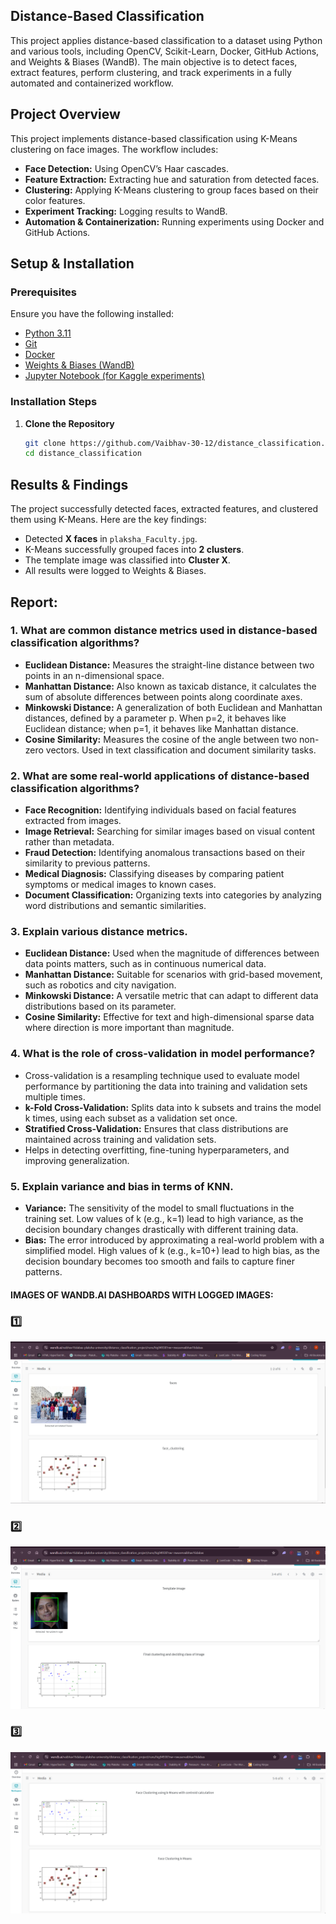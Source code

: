 ## Distance-Based Classification

This project applies distance-based classification to a dataset using Python and various tools, including OpenCV, Scikit-Learn, Docker, GitHub Actions, and Weights & Biases (WandB). The main objective is to detect faces, extract features, perform clustering, and track experiments in a fully automated and containerized workflow.

## Project Overview

This project implements distance-based classification using K-Means clustering on face images. The workflow includes:

- **Face Detection:** Using OpenCV’s Haar cascades.
- **Feature Extraction:** Extracting hue and saturation from detected faces.
- **Clustering:** Applying K-Means clustering to group faces based on their color features.
- **Experiment Tracking:** Logging results to WandB.
- **Automation & Containerization:** Running experiments using Docker and GitHub Actions.

## Setup & Installation

### Prerequisites

Ensure you have the following installed:

- [Python 3.11](https://www.python.org/downloads/)
- [Git](https://git-scm.com/downloads)
- [Docker](https://www.docker.com/products/docker-desktop)
- [Weights &amp; Biases (WandB)](https://wandb.ai/site)
- [Jupyter Notebook (for Kaggle experiments)](https://jupyter.org/install)

### Installation Steps

1. **Clone the Repository**
   ```bash
   git clone https://github.com/Vaibhav-30-12/distance_classification.git
   cd distance_classification
   ```

## Results & Findings

The project successfully detected faces, extracted features, and clustered them using K-Means. Here are the key findings:

- Detected **X faces** in `plaksha_Faculty.jpg`.
- K-Means successfully grouped faces into **2 clusters**.
- The template image was classified into **Cluster X**.
- All results were logged to Weights & Biases.

## Report:

### 1. What are common distance metrics used in distance-based classification algorithms?

- **Euclidean Distance:** Measures the straight-line distance between two points in an n-dimensional space.
- **Manhattan Distance:** Also known as taxicab distance, it calculates the sum of absolute differences between points along coordinate axes. 
- **Minkowski Distance:** A generalization of both Euclidean and Manhattan distances, defined by a parameter p. When p=2, it behaves like Euclidean distance; when p=1, it behaves like Manhattan distance.
- **Cosine Similarity:** Measures the cosine of the angle between two non-zero vectors. Used in text classification and document similarity tasks.

### 2. What are some real-world applications of distance-based classification algorithms?

- **Face Recognition:** Identifying individuals based on facial features extracted from images.
- **Image Retrieval:** Searching for similar images based on visual content rather than metadata.
- **Fraud Detection:** Identifying anomalous transactions based on their similarity to previous patterns.
- **Medical Diagnosis:** Classifying diseases by comparing patient symptoms or medical images to known cases.
- **Document Classification:** Organizing texts into categories by analyzing word distributions and semantic similarities.

### 3. Explain various distance metrics.

- **Euclidean Distance:** Used when the magnitude of differences between data points matters, such as in continuous numerical data.
- **Manhattan Distance:** Suitable for scenarios with grid-based movement, such as robotics and city navigation.
- **Minkowski Distance:** A versatile metric that can adapt to different data distributions based on its parameter.
- **Cosine Similarity:** Effective for text and high-dimensional sparse data where direction is more important than magnitude.

### 4. What is the role of cross-validation in model performance?

- Cross-validation is a resampling technique used to evaluate model performance by partitioning the data into training and validation sets multiple times.
- **k-Fold Cross-Validation:** Splits data into k subsets and trains the model k times, using each subset as a validation set once.
- **Stratified Cross-Validation:** Ensures that class distributions are maintained across training and validation sets.
- Helps in detecting overfitting, fine-tuning hyperparameters, and improving generalization.

### 5. Explain variance and bias in terms of KNN.

- **Variance:** The sensitivity of the model to small fluctuations in the training set. Low values of k (e.g., k=1) lead to high variance, as the decision boundary changes drastically with different training data.
- **Bias:** The error introduced by approximating a real-world problem with a simplified model. High values of k (e.g., k=10+) lead to high bias, as the decision boundary becomes too smooth and fails to capture finer patterns.

#### **IMAGES OF WANDB.AI DASHBOARDS WITH LOGGED IMAGES:**

### 1️⃣

![WandB Overview](IMAGES/d1.png)

### 2️⃣

![WandB Experiment Logs](IMAGES/d2.png)

### 3️⃣

![WandB Visualization](IMAGES/d3.png)
